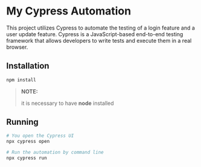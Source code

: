 # My Cypress Automation

This project utilizes Cypress to automate the testing of a login feature and a user update
feature. Cypress is a JavaScript-based end-to-end testing framework that allows developers to
write tests and execute them in a real browser.

## Installation
```bash
npm install
```
> **NOTE:**
> 
> it is necessary to have **node** installed

## Running
```bash
# You open the Cypress UI
npx cypress open

# Run the automation by command line
npx cypress run
```


